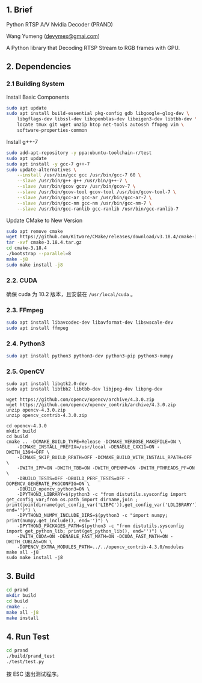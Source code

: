 ## 1. Brief

Python RTSP A/V Nvidia Decoder (PRAND)

Wang Yumeng (devymex@gmai.com)

A Python library that Decoding RTSP Stream to RGB frames with GPU.

## 2. Dependencies

### 2.1 Building System

Install Basic Components

```bash
sudo apt update
sudo apt install build-essential pkg-config gdb libgoogle-glog-dev \
	libgflags-dev libssl-dev libopenblas-dev libeigen3-dev libtbb-dev \
	locate tmux git wget unzip htop net-tools autossh ffmpeg vim \
	software-properties-common
```

Install g++-7

```bash
sudo add-apt-repository -y ppa:ubuntu-toolchain-r/test
sudo apt update
sudo apt install -y gcc-7 g++-7
sudo update-alternatives \
	--install /usr/bin/gcc gcc /usr/bin/gcc-7 60 \
	--slave /usr/bin/g++ g++ /usr/bin/g++-7 \
	--slave /usr/bin/gcov gcov /usr/bin/gcov-7 \
	--slave /usr/bin/gcov-tool gcov-tool /usr/bin/gcov-tool-7 \
	--slave /usr/bin/gcc-ar gcc-ar /usr/bin/gcc-ar-7 \
	--slave /usr/bin/gcc-nm gcc-nm /usr/bin/gcc-nm-7 \
	--slave /usr/bin/gcc-ranlib gcc-ranlib /usr/bin/gcc-ranlib-7
```

Update CMake to New Version

```bash
sudo apt remove cmake
wget https://github.com/Kitware/CMake/releases/download/v3.18.4/cmake-3.18.4.tar.gz
tar -xvf cmake-3.18.4.tar.gz
cd cmake-3.18.4
./bootstrap --parallel=8
make -j8
sudo make install -j8
```

### 2.2. CUDA

确保 cuda 为 10.2 版本，且安装在 `/usr/local/cuda` 。

### 2.3. FFmpeg

```bash
sudo apt install libavcodec-dev libavformat-dev libswscale-dev
sudo apt install ffmpeg
```

### 2.4. Python3

```bash
sudo apt install python3 python3-dev python3-pip python3-numpy
```

### 2.5. OpenCV

```
sudo apt install libgtk2.0-dev
sudo apt install libtbb2 libtbb-dev libjpeg-dev libpng-dev

wget https://github.com/opencv/opencv/archive/4.3.0.zip
wget https://github.com/opencv/opencv_contrib/archive/4.3.0.zip
unzip opencv-4.3.0.zip
unzip opencv_contrib-4.3.0.zip

cd opencv-4.3.0
mkdir build
cd build
cmake .. -DCMAKE_BUILD_TYPE=Release -DCMAKE_VERBOSE_MAKEFILE=ON \
	-DCMAKE_INSTALL_PREFIX=/usr/local -DENABLE_CXX11=ON -DWITH_1394=OFF \
	-DCMAKE_SKIP_BUILD_RPATH=OFF -DCMAKE_BUILD_WITH_INSTALL_RPATH=OFF \
	-DWITH_IPP=ON -DWITH_TBB=ON -DWITH_OPENMP=ON -DWITH_PTHREADS_PF=ON \
	-DBUILD_TESTS=OFF -DBUILD_PERF_TESTS=OFF -DOPENCV_GENERATE_PKGCONFIG=ON \
	-DBUILD_opencv_python3=ON \
	-DPYTHON3_LIBRARY=$(python3 -c "from distutils.sysconfig import get_config_var;from os.path import dirname,join ; print(join(dirname(get_config_var('LIBPC')),get_config_var('LDLIBRARY')), end='')") \
	-DPYTHON3_NUMPY_INCLUDE_DIRS=$(python3 -c "import numpy; print(numpy.get_include(), end='')") \
	-DPYTHON3_PACKAGES_PATH=$(python3 -c "from distutils.sysconfig import get_python_lib; print(get_python_lib(), end='')") \
	-DWITH_CUDA=ON -DENABLE_FAST_MATH=ON -DCUDA_FAST_MATH=ON -DWITH_CUBLAS=ON \
	-DOPENCV_EXTRA_MODULES_PATH=../../opencv_contrib-4.3.0/modules
make all -j8
sudo make install -j8
```

## 3. Build

```bash
cd prand
mkdir build
cd build
cmake ..
make all -j8
make install
```

## 4. Run Test

```bash
cd prand
./build/prand_test
./test/test.py
```

按 ESC 退出测试程序。
